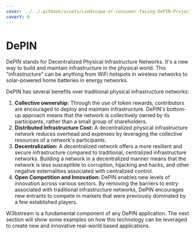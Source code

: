 ```yaml
---
cover: ../../.gitbook/assets/Landscape-of-consumer-facing-DePIN-Projects.png
coverY: 0
---
```


# DePIN

DePIN stands for Decentralized Physical Infrastructure Networks. It's a new way to build and maintain infrastructure in the physical world. This "infrastructure" can be anything from WiFi hotspots in wireless networks to solar-powered home batteries in energy networks.

DePIN has several benefits over traditional physical infrastructure networks:

1. **Collective ownership:** Through the use of token rewards, contributors are encouraged to deploy and maintain infrastructure. DePIN's bottom-up approach means that the network is collectively owned by its participants, rather than a small group of shareholders.
2. **Distributed Infrastructure Cost:** A decentralized physical infrastructure network reduces overhead and expenses by leveraging the collective resources of a network's participants.
3. **Decentralization:** A decentralized network offers a more resilient and secure infrastructure compared to traditional, centralized infrastructure networks. Building a network in a decentralized manner means that the network is less susceptible to corruption, hijacking and hacks, and other negative externalities associated with centralized control.
4. **Open Competition and Innovation:** DePIN enables new levels of innovation across various sectors. By removing the barriers to entry associated with traditional infrastructure networks, DePIN encourages new entrants to compete in markets that were previously dominated by a few established players.

W3bstream is a fundamental component of any DePIN application. The next section will show some examples on how this technology can be leveraged to create new and innovative real-world based applications.&#x20;
